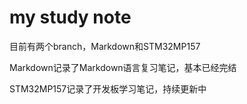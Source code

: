 # my study note
目前有两个branch，Markdown和STM32MP157


Markdown记录了Markdown语言复习笔记，基本已经完结


STM32MP157记录了开发板学习笔记，持续更新中
